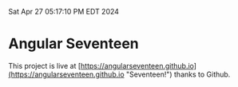 Sat Apr 27 05:17:10 PM EDT 2024

# Angular Seventeen


This project is live at [https://angularseventeen.github.io](https://angularseventeen.github.io "Seventeen!") thanks to Github.

```bash
